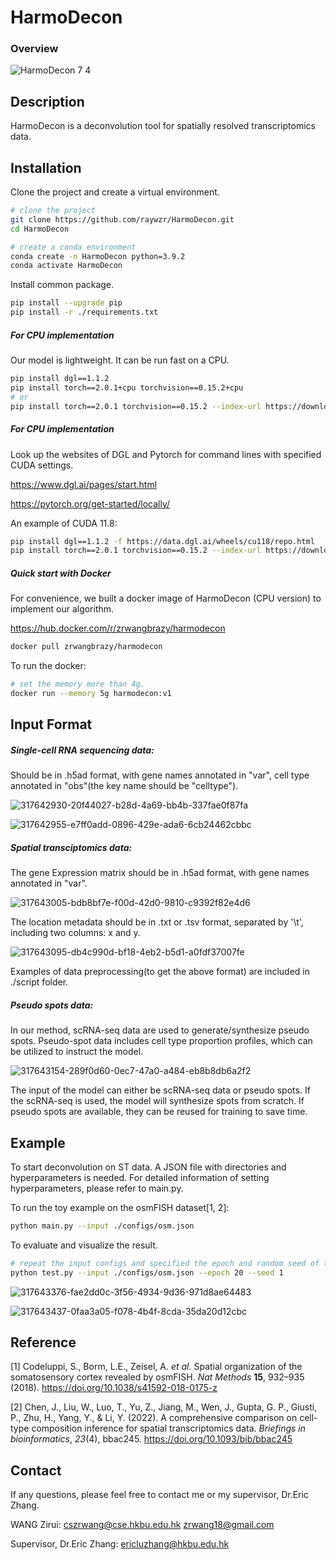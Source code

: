 # HarmoDecon

### **Overview**

![HarmoDecon 7 4](https://github.com/user-attachments/assets/48790181-b18d-47b9-ae4e-ca6191a665f3)


## **Description**

HarmoDecon is a deconvolution tool for spatially resolved transcriptomics data.

## **Installation**

Clone the project and create a virtual environment.

```bash
# clone the project
git clone https://github.com/raywzr/HarmoDecon.git
cd HarmoDecon

# create a conda environment
conda create -n HarmoDecon python=3.9.2
conda activate HarmoDecon
```

Install common package.

```bash
pip install --upgrade pip
pip install -r ./requirements.txt
```

##### For CPU implementation

Our model is lightweight. It can be run fast on a CPU.

```bash
pip install dgl==1.1.2
pip install torch==2.0.1+cpu torchvision==0.15.2+cpu
# or
pip install torch==2.0.1 torchvision==0.15.2 --index-url https://download.pytorch.org/whl/cpu
```

##### For CPU implementation

Look up the websites of DGL and Pytorch for command lines with specified CUDA settings.

https://www.dgl.ai/pages/start.html

https://pytorch.org/get-started/locally/

An example of CUDA 11.8:

```bash
pip install dgl==1.1.2 -f https://data.dgl.ai/wheels/cu118/repo.html
pip install torch==2.0.1 torchvision==0.15.2 --index-url https://download.pytorch.org/whl/cu118
```

##### Quick start with Docker

For convenience, we built a docker image of HarmoDecon (CPU version) to  implement our algorithm.

https://hub.docker.com/r/zrwangbrazy/harmodecon

```bash
docker pull zrwangbrazy/harmodecon
```

To run the docker:

```bash
# set the memory more than 4g. 
docker run --memory 5g harmodecon:v1
```

## **Input Format**

##### Single-cell RNA sequencing data: 

Should be in .h5ad format, with gene names annotated in "var", cell type annotated in "obs"(the key name should be "celltype").

![317642930-20f44027-b28d-4a69-bb4b-337fae0f87fa](https://github.com/ericcombiolab/HarmoDecon/assets/81131673/198188b3-f853-495a-aa35-1cabb716bd78)

![317642955-e7ff0add-0896-429e-ada6-6cb24462cbbc](https://github.com/ericcombiolab/HarmoDecon/assets/81131673/d0bea230-72e1-4b29-8625-0aaa60248f03)

##### Spatial transciptomics data: 

The gene Expression matrix should be in .h5ad format, with gene names annotated in "var".

![317643005-bdb8bf7e-f00d-42d0-9810-c9392f82e4d6](https://github.com/ericcombiolab/HarmoDecon/assets/81131673/fcf095e9-346f-4f76-9526-75f4b4f48c09)

The location metadata should be in .txt or .tsv format, separated by '\t', including two columns: x and y.

![317643095-db4c990d-bf18-4eb2-b5d1-a0fdf37007fe](https://github.com/ericcombiolab/HarmoDecon/assets/81131673/812025e6-aa3c-4d27-91ac-779c1db4a085)

 Examples of data preprocessing(to get the above format) are included in ./script folder.

##### Pseudo spots data: 

In our method, scRNA-seq data are used to generate/synthesize pseudo spots. Pseudo-spot data includes cell type proportion profiles, which can be utilized to instruct the model.

![317643154-289f0d60-0ec7-47a0-a484-eb8b8db6a2f2](https://github.com/ericcombiolab/HarmoDecon/assets/81131673/ff2e51e3-8cfa-40a9-b18a-0bc111ef30a5)

The input of the model can either be scRNA-seq data or pseudo spots. If the scRNA-seq is used, the model will synthesize spots from scratch. If pseudo spots are available, they can be reused for training to save time.

## **Example**

To start deconvolution on ST data. A JSON file with directories and hyperparameters is needed. For detailed information of setting hyperparameters, please refer to main.py.

To run the toy example on the osmFISH dataset[1, 2]:

```bash
python main.py --input ./configs/osm.json
```

To evaluate and visualize the result.

```bash
# repeat the input configs and specified the epoch and random seed of the model
python test.py --input ./configs/osm.json --epoch 20 --seed 1
```

![317643376-fae2dd0c-3f56-4934-9d36-971d8ae64483](https://github.com/ericcombiolab/HarmoDecon/assets/81131673/af776b42-c9f1-4f98-b022-2cfe89934b05)

![317643437-0faa3a05-f078-4b4f-8cda-35da20d12cbc](https://github.com/ericcombiolab/HarmoDecon/assets/81131673/9ff8e3ed-afe5-48aa-be9e-322f73451a20)

## **Reference**

[1] Codeluppi, S., Borm, L.E., Zeisel, A. *et al.* Spatial organization of the somatosensory cortex revealed by osmFISH. *Nat Methods* **15**, 932–935 (2018). https://doi.org/10.1038/s41592-018-0175-z

[2] Chen, J., Liu, W., Luo, T., Yu, Z., Jiang, M., Wen, J., Gupta, G. P., Giusti, P., Zhu, H., Yang, Y., & Li, Y. (2022). A comprehensive comparison on cell-type composition inference for spatial transcriptomics data. *Briefings in bioinformatics*, *23*(4), bbac245. https://doi.org/10.1093/bib/bbac245

## **Contact**

If any questions, please feel free to contact me or my supervisor, Dr.Eric Zhang.

WANG Zirui: cszrwang@cse.hkbu.edu.hk zrwang18@gmail.com

Supervisor, Dr.Eric Zhang: ericluzhang@hkbu.edu.hk
